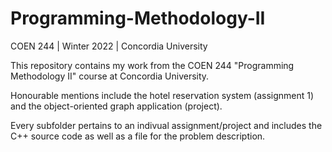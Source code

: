 # Programming-Methodology-II
COEN 244 | Winter 2022 | Concordia University

This repository contains my work from the COEN 244 "Programming Methodology II" course at Concordia University.

Honourable mentions include the hotel reservation system (assignment 1) and the object-oriented graph application (project).

Every subfolder pertains to an indivual assignment/project and includes the C++ source code as well as a file for the problem description. 
